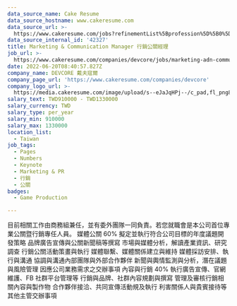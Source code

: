 ```yaml
---
data_source_name: Cake Resume
data_source_hostname: www.cakeresume.com
data_source_url: >-
  https://www.cakeresume.com/jobs?refinementList%5Bprofession%5D%5B0%5D=game-production&range%5Bsalary_range%5D%5Bmin%5D=1000000
data_source_internal_id: '42327'
title: Marketing & Communication Manager 行銷公關經理
job_url: >-
  https://www.cakeresume.com/companies/devcore/jobs/marketing-adn-communication-manager-devcore
date: 2022-06-20T08:40:57.827Z
company_name: DEVCORE 戴夫寇爾
company_page_url: 'https://www.cakeresume.com/companies/devcore'
company_logo_url: >-
  https://media.cakeresume.com/image/upload/s--eJaJqHPj--/c_pad,fl_png8,h_200,w_200/v1650984586/uafnic3fu3mhogjoaf7g.png
salary_text: TWD910000 - TWD1330000
salary_currency: TWD
salary_type: per_year
salary_min: 910000
salary_max: 1330000
location_list:
  - Taiwan
job_tags:
  - Pages
  - Numbers
  - Keynote
  - Marketing & PR
  - 行銷
  - 公關
badges:
  - Game Production

---
```


目前相關工作由商務組兼任，並有委外團隊一同負責。若您就職會是本公司首位專業公關暨行銷專任人員。 媒體公關 60% 擬定並執行符合公司目標的年度議題開發策略 品牌廣告宣傳與公關新聞稿等撰寫 市場與媒體分析，解讀產業資訊、研究調查 行銷公關活動策畫與執行 媒體聯繫、媒體關係建立與維持 媒體採訪安排、執行與溝通 協調與溝通內部團隊與外部合作夥伴 新聞與輿情監測與分析，潛在議題與風險管理 因應公司業務需求之交辦事項 內容與行銷 40% 執行廣告宣傳、官網維護、FB 社群平台管理等 行銷與品牌、社群內容規劃與撰寫 管理及審核行銷相關內容與製作物 合作夥伴接洽、共同宣傳活動規及執行 利害關係人與貴賓接待等其他主管交辦事項